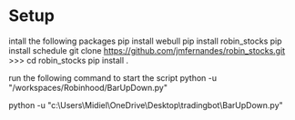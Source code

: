 # Setup 
intall the following packages
  pip install webull
  pip install robin_stocks
  pip install schedule
  git clone https://github.com/jmfernandes/robin_stocks.git >>> cd robin_stocks
  pip install .


run the following command to start the script
  python -u "/workspaces/Robinhood/BarUpDown.py"


  
python -u "c:\Users\Midiel\OneDrive\Desktop\tradingbot\BarUpDown.py"